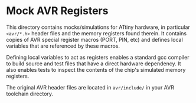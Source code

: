 # Mock AVR Registers

This directory contains mocks/simulations for ATtiny hardware, in particular ```<avr/*.h>``` header files and the memory registers found therein.
It contains copies of AVR special register macros (PORT, PIN, etc) and defines local variables that are referenced by these macros.

Defining local variables to act as registers enables a standard gcc compiler to build source and test files that have a direct hardware dependency.
It also enables tests to inspect the contents of the chip's simulated memory registers.

The original AVR header files are located in ```avr/include/``` in your AVR toolchain directory.
